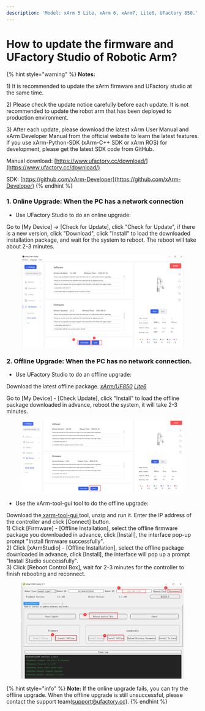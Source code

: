 ```yaml
---
description: 'Model: xArm 5 Lite, xArm 6, xArm7, Lite6, UFactory 850.'
---
```


# How to update the firmware and UFactory Studio of Robotic Arm?

{% hint style="warning" %}
**Notes:**

1\) It is recommended to update the xArm firmware and UFactory studio at the same time.

2\) Please check the update notice carefully before each update. It is not recommended to update the robot arm that has been deployed to production environment.

3\) After each update, please download the latest xArm User Manual and xArm Developer Manual from the official website to learn the latest features. If you use xArm-Python-SDK (xArm-C++ SDK or xArm ROS) for development, please get the latest SDK code from GitHub.

Manual download: [https://www.ufactory.cc/download/](https://www.ufactory.cc/download/)

SDK: [https://github.com/xArm-Developer](https://github.com/xArm-Developer)
{% endhint %}

### 1. Online Upgrade: When the PC has a network connection

* Use UFactory Studio to do an online upgrade:

Go to \[My Device] → \[Check for Update], click "Check for Update", if there is a new version, click "Download", click "Install" to load the downloaded installation package, and wait for the system to reboot. The reboot will take about 2-3 minutes.

<figure><img src="../.gitbook/assets/image (1) (1) (1) (1) (1) (1).png" alt=""><figcaption></figcaption></figure>

### 2. Offline Upgrade: When the PC has no network connection.

* Use UFactory Studio to do an offline upgrade:

Download the latest offline package.  [_xArm/UF850_](https://drive.google.com/drive/folders/11T6ixZy28ePsIlJ4r5RBgRK8HmmpPs7v?usp=drive\_link)   [_Lite6_](https://drive.google.com/drive/folders/1rLXSXA2BPXONl5iOBUJkanyLqhad6u8N?usp=drive\_link)

Go to \[My Device] - \[Check Update], click "Install" to load the offline package downloaded in advance, reboot the system, it will take 2-3 minutes.

<figure><img src="../.gitbook/assets/image (1) (1) (1) (1) (1) (1) (1).png" alt=""><figcaption></figcaption></figure>

* Use the xArm-tool-gui tool to do the offline upgrade:

Download the[ xarm-tool-gui ](https://drive.google.com/drive/folders/1WOcMMRXo0XACg48d3BR2Ki-kUKioCyGm?usp=drive\_link)tool, unzip and run it. Enter the IP address of the controller and click \[Connect] button.\
1\) Click \[Firmware] - \[Offline Installation], select the offline firmware package you downloaded in advance, click \[Install], the interface pop-up prompt "Install firmware successfully".\
2\) Click \[xArmStudio] - \[Offline Installation], select the offline package downloaded in advance, click \[Install], the interface will pop up a prompt "Install Studio successfully".\
3\) Click \[Reboot Control Box], wait for 2-3 minutes for the controller to finish rebooting and reconnect.

<figure><img src="../.gitbook/assets/image (51).png" alt=""><figcaption></figcaption></figure>

{% hint style="info" %}
**Note:** If the online upgrade fails, you can try the offline upgrade. When the offline upgrade is still unsuccessful, please contact the support team(support@ufactory.cc).
{% endhint %}

